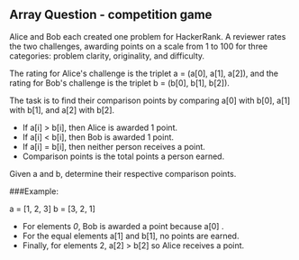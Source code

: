 ## Array Question - competition game


Alice and Bob each created one problem for HackerRank. A reviewer rates the two challenges, awarding points on a scale from 1 to 100 for three categories: problem clarity, originality, and difficulty.

The rating for Alice's challenge is the triplet a = (a[0], a[1], a[2]), and the rating for Bob's challenge is the triplet b = (b[0], b[1], b[2]).

The task is to find their comparison points by comparing a[0] with b[0], a[1] with b[1], and a[2] with b[2].

- If a[i] > b[i], then Alice is awarded 1 point.
- If a[i] < b[i], then Bob is awarded 1 point.
- If a[i] = b[i], then neither person receives a point.
- Comparison points is the total points a person earned.

Given a and b, determine their respective comparison points.

###Example:

a = [1, 2, 3]
b = [3, 2, 1]
* For elements *0*, Bob is awarded a point because a[0] .
* For the equal elements a[1] and b[1], no points are earned.
* Finally, for elements 2, a[2] > b[2] so Alice receives a point.
